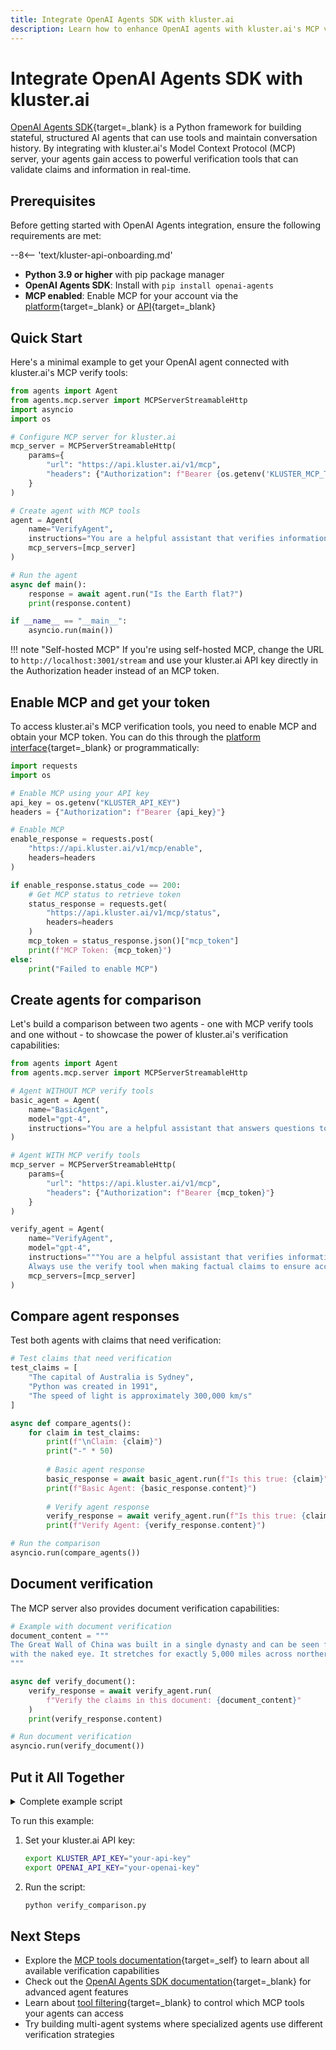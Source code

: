 ```yaml
---
title: Integrate OpenAI Agents SDK with kluster.ai
description: Learn how to enhance OpenAI agents with kluster.ai's MCP verify tools for reliable information validation
---
```


# Integrate OpenAI Agents SDK with kluster.ai

[OpenAI Agents SDK](https://openai.github.io/openai-agents-python/){target=_blank} is a Python framework for building stateful, structured AI agents that can use tools and maintain conversation history. By integrating with kluster.ai's Model Context Protocol (MCP) server, your agents gain access to powerful verification tools that can validate claims and information in real-time.

## Prerequisites

Before getting started with OpenAI Agents integration, ensure the following requirements are met:

--8<-- 'text/kluster-api-onboarding.md'
- **Python 3.9 or higher** with pip package manager
- **OpenAI Agents SDK**: Install with `pip install openai-agents`
- **MCP enabled**: Enable MCP for your account via the [platform](https://platform.kluster.ai){target=_blank} or [API](/get-started/mcp/cloud/api/){target=_blank}

## Quick Start

Here's a minimal example to get your OpenAI agent connected with kluster.ai's MCP verify tools:

```python
from agents import Agent
from agents.mcp.server import MCPServerStreamableHttp
import asyncio
import os

# Configure MCP server for kluster.ai
mcp_server = MCPServerStreamableHttp(
    params={
        "url": "https://api.kluster.ai/v1/mcp",
        "headers": {"Authorization": f"Bearer {os.getenv('KLUSTER_MCP_TOKEN')}"}
    }
)

# Create agent with MCP tools
agent = Agent(
    name="VerifyAgent",
    instructions="You are a helpful assistant that verifies information using available tools.",
    mcp_servers=[mcp_server]
)

# Run the agent
async def main():
    response = await agent.run("Is the Earth flat?")
    print(response.content)

if __name__ == "__main__":
    asyncio.run(main())
```

!!! note "Self-hosted MCP"
    If you're using self-hosted MCP, change the URL to `http://localhost:3001/stream` and use your kluster.ai API key directly in the Authorization header instead of an MCP token.

## Enable MCP and get your token

To access kluster.ai's MCP verification tools, you need to enable MCP and obtain your MCP token. You can do this through the [platform interface](/get-started/mcp/cloud/platform/){target=_blank} or programmatically:

```python
import requests
import os

# Enable MCP using your API key
api_key = os.getenv("KLUSTER_API_KEY")
headers = {"Authorization": f"Bearer {api_key}"}

# Enable MCP
enable_response = requests.post(
    "https://api.kluster.ai/v1/mcp/enable",
    headers=headers
)

if enable_response.status_code == 200:
    # Get MCP status to retrieve token
    status_response = requests.get(
        "https://api.kluster.ai/v1/mcp/status",
        headers=headers
    )
    mcp_token = status_response.json()["mcp_token"]
    print(f"MCP Token: {mcp_token}")
else:
    print("Failed to enable MCP")
```

## Create agents for comparison

Let's build a comparison between two agents - one with MCP verify tools and one without - to showcase the power of kluster.ai's verification capabilities:

```python
from agents import Agent
from agents.mcp.server import MCPServerStreamableHttp

# Agent WITHOUT MCP verify tools
basic_agent = Agent(
    name="BasicAgent",
    model="gpt-4",
    instructions="You are a helpful assistant that answers questions to the best of your knowledge."
)

# Agent WITH MCP verify tools
mcp_server = MCPServerStreamableHttp(
    params={
        "url": "https://api.kluster.ai/v1/mcp",
        "headers": {"Authorization": f"Bearer {mcp_token}"}
    }
)

verify_agent = Agent(
    name="VerifyAgent",
    model="gpt-4",
    instructions="""You are a helpful assistant that verifies information before responding.
    Always use the verify tool when making factual claims to ensure accuracy.""",
    mcp_servers=[mcp_server]
)
```

## Compare agent responses

Test both agents with claims that need verification:

```python
# Test claims that need verification
test_claims = [
    "The capital of Australia is Sydney",
    "Python was created in 1991",
    "The speed of light is approximately 300,000 km/s"
]

async def compare_agents():
    for claim in test_claims:
        print(f"\nClaim: {claim}")
        print("-" * 50)
        
        # Basic agent response
        basic_response = await basic_agent.run(f"Is this true: {claim}")
        print(f"Basic Agent: {basic_response.content}")
        
        # Verify agent response
        verify_response = await verify_agent.run(f"Is this true: {claim}")
        print(f"Verify Agent: {verify_response.content}")

# Run the comparison
asyncio.run(compare_agents())
```

## Document verification

The MCP server also provides document verification capabilities:

```python
# Example with document verification
document_content = """
The Great Wall of China was built in a single dynasty and can be seen from space 
with the naked eye. It stretches for exactly 5,000 miles across northern China.
"""

async def verify_document():
    verify_response = await verify_agent.run(
        f"Verify the claims in this document: {document_content}"
    )
    print(verify_response.content)

# Run document verification
asyncio.run(verify_document())
```

## Put it All Together

<details>
<summary>Complete example script</summary>

```python
import os
import asyncio
import requests
from agents import Agent
from agents.mcp.server import MCPServerStreamableHttp

def setup_mcp_token():
    """Enable MCP and get token"""
    api_key = os.getenv("KLUSTER_API_KEY")
    if not api_key:
        raise ValueError("Please set KLUSTER_API_KEY environment variable")
    
    headers = {"Authorization": f"Bearer {api_key}"}
    
    # Enable MCP
    enable_response = requests.post(
        "https://api.kluster.ai/v1/mcp/enable",
        headers=headers
    )
    
    if enable_response.status_code != 200:
        raise Exception(f"Failed to enable MCP: {enable_response.text}")
    
    # Get MCP token
    status_response = requests.get(
        "https://api.kluster.ai/v1/mcp/status",
        headers=headers
    )
    
    return status_response.json()["mcp_token"]

async def main():
    # Get MCP token
    mcp_token = setup_mcp_token()
    
    # Create agents
    basic_agent = Agent(
        name="BasicAgent",
        model="gpt-4",
        instructions="You are a helpful assistant that answers questions."
    )
    
    mcp_server = MCPServerStreamableHttp(
        params={
            "url": "https://api.kluster.ai/v1/mcp",
            "headers": {"Authorization": f"Bearer {mcp_token}"}
        }
    )
    
    verify_agent = Agent(
        name="VerifyAgent",
        model="gpt-4",
        instructions="""You are a helpful assistant that always verifies information.
        Use the verify tool for any factual claims.""",
        mcp_servers=[mcp_server]
    )
    
    # Test various claims
    test_scenarios = [
        "The capital of Australia is Sydney",
        "OpenAI was founded in 2015",
        "Water boils at 100°C at sea level",
        "The Moon is made of cheese"
    ]
    
    print("Comparing Basic Agent vs Verify Agent\n" + "=" * 60)
    
    for scenario in test_scenarios:
        print(f"\n📝 Claim: {scenario}")
        print("-" * 60)
        
        # Basic agent
        basic_response = await basic_agent.run(f"Is this true: {scenario}")
        print(f"❌ Basic Agent:\n{basic_response.content}\n")
        
        # Verify agent
        verify_response = await verify_agent.run(f"Is this true: {scenario}")
        print(f"✅ Verify Agent:\n{verify_response.content}")
        
        print("-" * 60)
    
    # Document verification example
    print("\n📄 Document Verification Example")
    print("=" * 60)
    
    document = """
    The Eiffel Tower in Paris is 324 meters tall and was completed in 1889.
    It was originally intended to be a temporary structure for the World's Fair.
    The tower is painted every seven years and requires 60 tons of paint.
    """
    
    doc_response = await verify_agent.run(
        f"Verify all claims in this document:\n{document}"
    )
    print(doc_response.content)

if __name__ == "__main__":
    asyncio.run(main())
```
</details>

To run this example:

1. Set your kluster.ai API key:
   ```bash
   export KLUSTER_API_KEY="your-api-key"
   export OPENAI_API_KEY="your-openai-key"
   ```

2. Run the script:
   ```bash
   python verify_comparison.py
   ```

## Next Steps

- Explore the [MCP tools documentation](/get-started/mcp/tools){target=_self} to learn about all available verification capabilities
- Check out the [OpenAI Agents SDK documentation](https://openai.github.io/openai-agents-python/){target=_blank} for advanced agent features
- Learn about [tool filtering](https://openai.github.io/openai-agents-python/mcp/#tool-filtering){target=_blank} to control which MCP tools your agents can access
- Try building multi-agent systems where specialized agents use different verification strategies